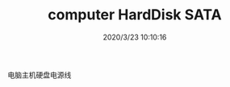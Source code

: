 ﻿---
layout: post 
title: computer HardDisk SATA
tags: ADO
categories: wire-harness
overview: 
part_number: KR24
thumb_img: static/202003/290-thumb-20200323181057.jpg
small_img: static/202003/290-20200323181057.jpg
date: 2020/3/23 10:10:16
---


电脑主机硬盘电源线
